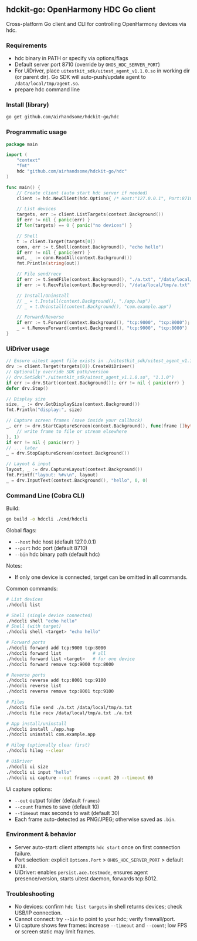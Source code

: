 ## hdckit-go: OpenHarmony HDC Go client

Cross-platform Go client and CLI for controlling OpenHarmony devices via hdc.

### Requirements
- hdc binary in PATH or specify via options/flags
- Default server port 8710 (override by `OHOS_HDC_SERVER_PORT`)
- For UiDriver, place `uitestkit_sdk/uitest_agent_v1.1.0.so` in working dir (or parent dir). Go SDK will auto-push/update agent to `/data/local/tmp/agent.so`.
- prepare hdc command line

### Install (library)
```bash
go get github.com/airhandsome/hdckit-go/hdc
```

### Programmatic usage
```go
package main

import (
    "context"
    "fmt"
    hdc "github.com/airhandsome/hdckit-go/hdc"
)

func main() {
    // Create client (auto start hdc server if needed)
    client := hdc.NewClient(hdc.Options{ /* Host:"127.0.0.1", Port:8710, Bin:"hdc" */})

    // List devices
    targets, err := client.ListTargets(context.Background())
    if err != nil { panic(err) }
    if len(targets) == 0 { panic("no devices") }

    // Shell
    t := client.Target(targets[0])
    conn, err := t.Shell(context.Background(), "echo hello")
    if err != nil { panic(err) }
    out, _ := conn.ReadAll(context.Background())
    fmt.Println(string(out))

    // File send/recv
    if err := t.SendFile(context.Background(), "./a.txt", "/data/local/tmp/a.txt"); err != nil { panic(err) }
    if err := t.RecvFile(context.Background(), "/data/local/tmp/a.txt", "./a.txt"); err != nil { panic(err) }

    // Install/Uninstall
    // _ = t.Install(context.Background(), "./app.hap")
    // _ = t.Uninstall(context.Background(), "com.example.app")

    // Forward/Reverse
    if err := t.Forward(context.Background(), "tcp:9000", "tcp:8000"); err != nil { panic(err) }
    _ = t.RemoveForward(context.Background(), "tcp:9000", "tcp:8000")
}
```

### UiDriver usage
```go
// Ensure uitest agent file exists in ./uitestkit_sdk/uitest_agent_v1.1.0.so
drv := client.Target(targets[0]).CreateUiDriver()
// Optionally override SDK path/version
// drv.SetSdk("./uitestkit_sdk/uitest_agent_v1.1.0.so", "1.1.0")
if err := drv.Start(context.Background()); err != nil { panic(err) }
defer drv.Stop()

// Display size
size, _ := drv.GetDisplaySize(context.Background())
fmt.Println("display:", size)

// Capture screen frames (save inside your callback)
_, err := drv.StartCaptureScreen(context.Background(), func(frame []byte) {
    // write frame to file or stream elsewhere
}, 1)
if err != nil { panic(err) }
// ... later
_ = drv.StopCaptureScreen(context.Background())

// Layout & input
layout, _ := drv.CaptureLayout(context.Background())
fmt.Printf("layout: %#v\n", layout)
_ = drv.InputText(context.Background(), "hello", 0, 0)
```

### Command Line (Cobra CLI)
Build:
```bash
go build -o hdccli ./cmd/hdccli
```

Global flags:
- `--host` hdc host (default 127.0.0.1)
- `--port` hdc port (default 8710)
- `--bin`  hdc binary path (default hdc)

Notes:
- If only one device is connected, target can be omitted in all commands.

Common commands:
```bash
# List devices
./hdccli list

# Shell (single device connected)
./hdccli shell "echo hello"
# Shell (with target)
./hdccli shell <target> "echo hello"

# Forward ports
./hdccli forward add tcp:9000 tcp:8000
./hdccli forward list            # all
./hdccli forward list <target>   # for one device
./hdccli forward remove tcp:9000 tcp:8000

# Reverse ports
./hdccli reverse add tcp:8001 tcp:9100
./hdccli reverse list
./hdccli reverse remove tcp:8001 tcp:9100

# Files
./hdccli file send ./a.txt /data/local/tmp/a.txt
./hdccli file recv /data/local/tmp/a.txt ./a.txt

# App install/uninstall
./hdccli install ./app.hap
./hdccli uninstall com.example.app

# Hilog (optionally clear first)
./hdccli hilog --clear

# UiDriver
./hdccli ui size
./hdccli ui input "hello"
./hdccli ui capture --out frames --count 20 --timeout 60
```

Ui capture options:
- `--out` output folder (default `frames`)
- `--count` frames to save (default 10)
- `--timeout` max seconds to wait (default 30)
- Each frame auto-detected as PNG/JPEG; otherwise saved as `.bin`.

### Environment & behavior
- Server auto-start: client attempts `hdc start` once on first connection failure.
- Port selection: explicit `Options.Port` > `OHOS_HDC_SERVER_PORT` > default `8710`.
- UiDriver: enables `persist.ace.testmode`, ensures agent presence/version, starts uitest daemon, forwards tcp:8012.

### Troubleshooting
- No devices: confirm `hdc list targets` in shell returns devices; check USB/IP connection.
- Cannot connect: try `--bin` to point to your hdc; verify firewall/port.
- Ui capture shows few frames: increase `--timeout` and `--count`; low FPS or screen static may limit frames.